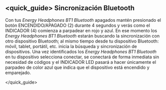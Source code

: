 ## <quick_guide> Sincronización Bluetooth

Con tus *Energy Headphones BT1 Bluetooth* apagados mantén presionado el botón ENCENDIDO/APAGADO (2) durante 4 segundos y verás como el INDICADOR (4) comienza a parpadear en rojo y azul. En ese momento los *Energy Headphones BT1 Bluetooth* estarán buscando la sincronización con otro dispositivo Bluetooth; al mismo tiempo desde tu dispositivo Bluetooth: móvil, tablet, portátil, etc. inicia la búsqueda y sincronización de dispositivos. Una vez identificados los *Energy Headphones BT1 Bluetooth* en tu dispositivo selecciona conectar, se conectará de forma inmediata sin necesidad de códigos y el INDICADOR LED pasará a hacer únicamente el parpadeo de color azul que indica que el dispositivo está encendido y emparejado.

</unique> </quick_guide>
